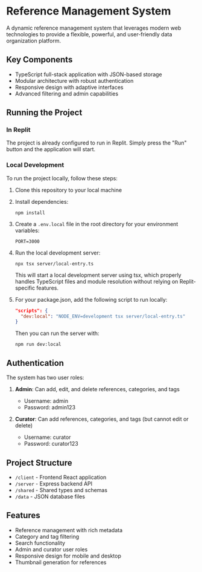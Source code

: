 # Reference Management System

A dynamic reference management system that leverages modern web technologies to provide a flexible, powerful, and user-friendly data organization platform.

## Key Components
- TypeScript full-stack application with JSON-based storage
- Modular architecture with robust authentication
- Responsive design with adaptive interfaces
- Advanced filtering and admin capabilities

## Running the Project

### In Replit
The project is already configured to run in Replit. Simply press the "Run" button and the application will start.

### Local Development
To run the project locally, follow these steps:

1. Clone this repository to your local machine
2. Install dependencies:
   ```
   npm install
   ```

3. Create a `.env.local` file in the root directory for your environment variables:
   ```
   PORT=3000
   ```

4. Run the local development server:
   ```
   npx tsx server/local-entry.ts
   ```

   This will start a local development server using tsx, which properly handles TypeScript files and module resolution without relying on Replit-specific features.

5. For your package.json, add the following script to run locally:
   ```json
   "scripts": {
     "dev:local": "NODE_ENV=development tsx server/local-entry.ts"
   }
   ```
   
   Then you can run the server with:
   ```
   npm run dev:local
   ```

## Authentication

The system has two user roles:

1. **Admin**: Can add, edit, and delete references, categories, and tags
   - Username: admin
   - Password: admin123

2. **Curator**: Can add references, categories, and tags (but cannot edit or delete)
   - Username: curator
   - Password: curator123

## Project Structure

- `/client` - Frontend React application
- `/server` - Express backend API
- `/shared` - Shared types and schemas
- `/data` - JSON database files
  
## Features

- Reference management with rich metadata
- Category and tag filtering
- Search functionality
- Admin and curator user roles
- Responsive design for mobile and desktop
- Thumbnail generation for references